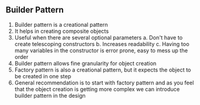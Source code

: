 ## Builder Pattern

1. Builder pattern is a creational pattern
2. It helps in creating composite objects
3. Useful when there are several optional parameters
   a. Don't have to create telescoping constructors
   b. Increases readability
   c. Having too many variables in the constructor is error prone, easy to mess up the order
4. Builder pattern allows fine granularity for object creation
5. Factory pattern is also a creational pattern, but it expects the object to be created in one step
6. General recommendation is to start with factory pattern and as you feel that the object creation is getting more complex
   we can introduce builder pattern in the design